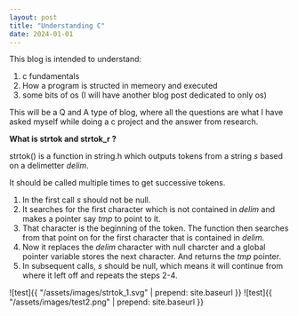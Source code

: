 ```yaml
---
layout: post
title: "Understanding C"
date: 2024-01-01
---
```



This blog is intended to understand:
1. c fundamentals 
2. How a program is structed in memeory and  executed
3. some bits of os (I will have another blog post dedicated to only os)

This will be a Q and A type of blog, where all the questions are what I have asked myself while doing a c project and the answer from research.

**What is strtok and strtok_r ?**

strtok() is a function in string.h which outputs tokens from a string *s* based on a delimetter *delim*.

It should be called multiple times to get successive tokens.

1. In the first call *s* should not be null.
2. It searches for the first character which is not contained in *delim* and makes a pointer say *tmp* to point to it.
3. That character is the beginning of the token. The function then searches from that point on for the first character that is contained in *delim*.
4. Now it replaces the *delim* character with null charcter and a global pointer variable stores the next character. And returns the *tmp* pointer.
5. In subsequent calls, *s* should be null, which means it will continue from where it left off and repeats the steps 2-4.

![test]{{ "/assets/images/strtok_1.svg" | prepend: site.baseurl }}
![test]{{ "/assets/images/test2.png" | prepend: site.baseurl }}